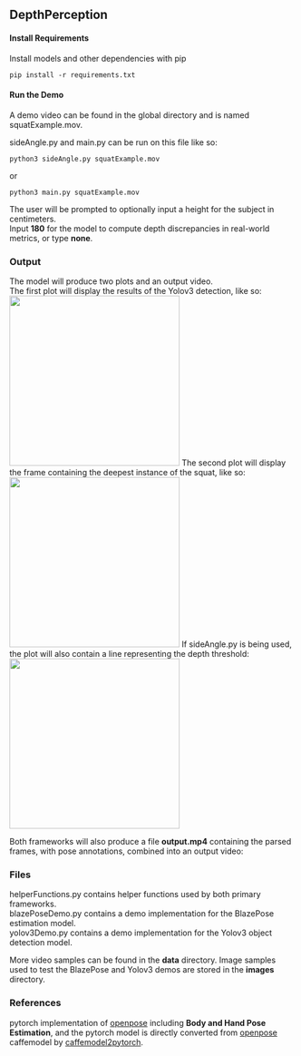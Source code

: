 ## DepthPerception

#### Install Requirements

Install models and other dependencies with pip

    pip install -r requirements.txt

#### Run the Demo

A demo video can be found in the global directory and is named squatExample.mov. 

sideAngle.py and main.py can be run on this file like so:

    python3 sideAngle.py squatExample.mov

or

    python3 main.py squatExample.mov

The user will be prompted to optionally input a height for the subject in centimeters.  
Input **180** for the model to compute depth discrepancies in real-world metrics, or type **none**.  

### Output

The model will produce two plots and an output video.  
The first plot will display the results of the Yolov3 detection, like so:  
<img src="https://user-images.githubusercontent.com/77904151/207735737-3111af0e-eb74-47e6-8fc8-1a0b0e71f9ee.png" width="300">
The second plot will display the frame containing the deepest instance of the squat, like so:
<img src="https://user-images.githubusercontent.com/77904151/207735719-7e3597f8-161e-42a9-99f9-5d23fd51eefc.png" width="300">
If sideAngle.py is being used, the plot will also contain a line representing the depth threshold:
<img src="https://user-images.githubusercontent.com/77904151/207735695-881ac193-2f4c-46c4-a315-19e9518c9eeb.png" width="300">

Both frameworks will also produce a file **output.mp4** containing the parsed frames, with pose annotations, combined into an output video:


### Files

helperFunctions.py contains helper functions used by both primary frameworks.  
blazePoseDemo.py contains a demo implementation for the BlazePose estimation model.  
yolov3Demo.py contains a demo implementation for the Yolov3 object detection model.  

More video samples can be found in the **data** directory. 
Image samples used to test the BlazePose and Yolov3 demos are stored in the **images** directory.  

### References

pytorch implementation of [openpose](https://github.com/CMU-Perceptual-Computing-Lab/openpose) including **Body and Hand Pose Estimation**, and the pytorch model is directly converted from [openpose](https://github.com/CMU-Perceptual-Computing-Lab/openpose) caffemodel by [caffemodel2pytorch](https://github.com/vadimkantorov/caffemodel2pytorch). 
